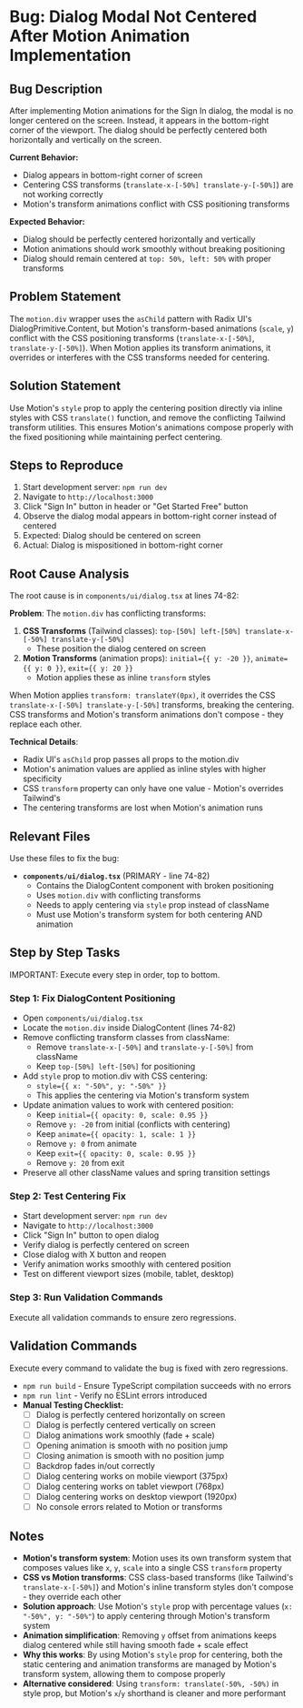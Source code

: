 # Bug: Dialog Modal Not Centered After Motion Animation Implementation

## Bug Description
After implementing Motion animations for the Sign In dialog, the modal is no longer centered on the screen. Instead, it appears in the bottom-right corner of the viewport. The dialog should be perfectly centered both horizontally and vertically on the screen.

**Current Behavior:**
- Dialog appears in bottom-right corner of screen
- Centering CSS transforms (`translate-x-[-50%] translate-y-[-50%]`) are not working correctly
- Motion's transform animations conflict with CSS positioning transforms

**Expected Behavior:**
- Dialog should be perfectly centered horizontally and vertically
- Motion animations should work smoothly without breaking positioning
- Dialog should remain centered at `top: 50%, left: 50%` with proper transforms

## Problem Statement
The `motion.div` wrapper uses the `asChild` pattern with Radix UI's DialogPrimitive.Content, but Motion's transform-based animations (`scale`, `y`) conflict with the CSS positioning transforms (`translate-x-[-50%]`, `translate-y-[-50%]`). When Motion applies its transform animations, it overrides or interferes with the CSS transforms needed for centering.

## Solution Statement
Use Motion's `style` prop to apply the centering position directly via inline styles with CSS `translate()` function, and remove the conflicting Tailwind transform utilities. This ensures Motion's animations compose properly with the fixed positioning while maintaining perfect centering.

## Steps to Reproduce
1. Start development server: `npm run dev`
2. Navigate to `http://localhost:3000`
3. Click "Sign In" button in header or "Get Started Free" button
4. Observe the dialog modal appears in bottom-right corner instead of centered
5. Expected: Dialog should be centered on screen
6. Actual: Dialog is mispositioned in bottom-right corner

## Root Cause Analysis
The root cause is in `components/ui/dialog.tsx` at lines 74-82:

**Problem**: The `motion.div` has conflicting transforms:
1. **CSS Transforms** (Tailwind classes): `top-[50%] left-[50%] translate-x-[-50%] translate-y-[-50%]`
   - These position the dialog centered on screen
2. **Motion Transforms** (animation props): `initial={{ y: -20 }}`, `animate={{ y: 0 }}`, `exit={{ y: 20 }}`
   - Motion applies these as inline `transform` styles

When Motion applies `transform: translateY(0px)`, it overrides the CSS `translate-x-[-50%] translate-y-[-50%]` transforms, breaking the centering. CSS transforms and Motion's transform animations don't compose - they replace each other.

**Technical Details**:
- Radix UI's `asChild` prop passes all props to the motion.div
- Motion's animation values are applied as inline styles with higher specificity
- CSS `transform` property can only have one value - Motion's overrides Tailwind's
- The centering transforms are lost when Motion's animation runs

## Relevant Files
Use these files to fix the bug:

- **`components/ui/dialog.tsx`** (PRIMARY - line 74-82)
  - Contains the DialogContent component with broken positioning
  - Uses `motion.div` with conflicting transforms
  - Needs to apply centering via `style` prop instead of className
  - Must use Motion's transform system for both centering AND animation

## Step by Step Tasks
IMPORTANT: Execute every step in order, top to bottom.

### Step 1: Fix DialogContent Positioning
- Open `components/ui/dialog.tsx`
- Locate the `motion.div` inside DialogContent (lines 74-82)
- Remove conflicting transform classes from className:
  - Remove `translate-x-[-50%]` and `translate-y-[-50%]` from className
  - Keep `top-[50%] left-[50%]` for positioning
- Add `style` prop to motion.div with CSS centering:
  - `style={{ x: "-50%", y: "-50%" }}`
  - This applies the centering via Motion's transform system
- Update animation values to work with centered position:
  - Keep `initial={{ opacity: 0, scale: 0.95 }}`
  - Remove `y: -20` from initial (conflicts with centering)
  - Keep `animate={{ opacity: 1, scale: 1 }}`
  - Remove `y: 0` from animate
  - Keep `exit={{ opacity: 0, scale: 0.95 }}`
  - Remove `y: 20` from exit
- Preserve all other className values and spring transition settings

### Step 2: Test Centering Fix
- Start development server: `npm run dev`
- Navigate to `http://localhost:3000`
- Click "Sign In" button to open dialog
- Verify dialog is perfectly centered on screen
- Close dialog with X button and reopen
- Verify animation works smoothly with centered position
- Test on different viewport sizes (mobile, tablet, desktop)

### Step 3: Run Validation Commands
Execute all validation commands to ensure zero regressions.

## Validation Commands
Execute every command to validate the bug is fixed with zero regressions.

- `npm run build` - Ensure TypeScript compilation succeeds with no errors
- `npm run lint` - Verify no ESLint errors introduced
- **Manual Testing Checklist:**
  - [ ] Dialog is perfectly centered horizontally on screen
  - [ ] Dialog is perfectly centered vertically on screen
  - [ ] Dialog animations work smoothly (fade + scale)
  - [ ] Opening animation is smooth with no position jump
  - [ ] Closing animation is smooth with no position jump
  - [ ] Backdrop fades in/out correctly
  - [ ] Dialog centering works on mobile viewport (375px)
  - [ ] Dialog centering works on tablet viewport (768px)
  - [ ] Dialog centering works on desktop viewport (1920px)
  - [ ] No console errors related to Motion or transforms

## Notes
- **Motion's transform system**: Motion uses its own transform system that composes values like `x`, `y`, `scale` into a single CSS `transform` property
- **CSS vs Motion transforms**: CSS class-based transforms (like Tailwind's `translate-x-[-50%]`) and Motion's inline transform styles don't compose - they override each other
- **Solution approach**: Use Motion's `style` prop with percentage values (`x: "-50%", y: "-50%"`) to apply centering through Motion's transform system
- **Animation simplification**: Removing `y` offset from animations keeps dialog centered while still having smooth fade + scale effect
- **Why this works**: By using Motion's `style` prop for centering, both the static centering and animation transforms are managed by Motion's transform system, allowing them to compose properly
- **Alternative considered**: Using `transform: translate(-50%, -50%)` in style prop, but Motion's `x`/`y` shorthand is cleaner and more performant
